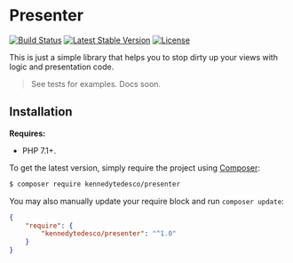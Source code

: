 # Presenter

<p align="left">
<a href="https://travis-ci.org/KennedyTedesco/Presenter"><img src="https://travis-ci.org/KennedyTedesco/Presenter.svg" alt="Build Status"></a>
<a href="https://packagist.org/packages/KennedyTedesco/Presenter"><img src="https://poser.pugx.org/KennedyTedesco/Presenter/v/stable.svg" alt="Latest Stable Version"></a>
<a href="https://packagist.org/packages/KennedyTedesco/Presenter"><img src="https://poser.pugx.org/KennedyTedesco/Presenter/license.svg" alt="License"></a>
</p>

This is just a simple library that helps you to stop dirty up your views with logic and presentation code.

> See tests for examples. Docs soon.

## Installation

**Requires:**

- PHP 7.1+.

To get the latest version, simply require the project using [Composer](https://getcomposer.org):

```bash
$ composer require kennedytedesco/presenter
```

You may also manually update your require block and run `composer update`:

```json
{
    "require": {
        "kennedytedesco/presenter": "^1.0"
    }
}
```
